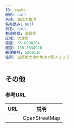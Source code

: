```yaml
---
ID: eawho
総称: null
名称: 瀧尾大権現
名称読み: null
別名: null
都道府県: 滋賀県
区域: 大津市
緯度: 35.0988204
経度: 135.8534928
郵便番号: 5200116
住所: 滋賀県大津市坂本本町４２２５
---
```


## その他

### 参考URL

| URL | 説明          |
| --- | ------------- |
|     | OpenStreetMap |
